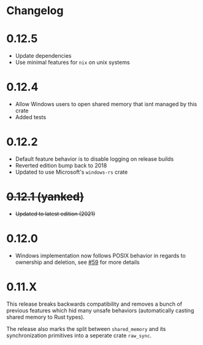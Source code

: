 # Changelog

# 0.12.5
- Update dependencies
- Use minimal features for `nix` on unix systems

# 0.12.4
- Allow Windows users to open shared memory that isnt managed by this crate
- Added tests

# 0.12.2
- Default feature behavior is to disable logging on release builds
- Reverted edition bump back to 2018
- Updated to use Microsoft's `windows-rs` crate

# ~~0.12.1 (yanked)~~
- ~~Updated to latest edition (2021)~~

# 0.12.0
- Windows implementation now follows POSIX behavior in regards to ownership and deletion, see [#59](https://github.com/elast0ny/shared_memory-rs/pull/59) for more details
# __0.11.X__
This release breaks backwards compatibility and removes a bunch of previous features which hid many unsafe behaviors (automatically casting shared memory to Rust types).

The release also marks the split between `shared_memory` and its synchronization primitives into a seperate crate `raw_sync`.